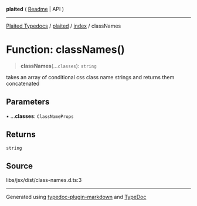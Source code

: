 **plaited** ( [Readme](../../README.md) \| API )

***

[Plaited Typedocs](../../../modules.md) / [plaited](../../modules.md) / [index](../README.md) / classNames

# Function: classNames()

> **classNames**(...`classes`): `string`

takes an array of conditional css class name strings and returns them concatenated

## Parameters

▪ ...**classes**: `ClassNameProps`

## Returns

`string`

## Source

libs/jsx/dist/class-names.d.ts:3

***

Generated using [typedoc-plugin-markdown](https://www.npmjs.com/package/typedoc-plugin-markdown) and [TypeDoc](https://typedoc.org/)
